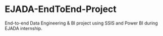 # EJADA-EndToEnd-Project
End-to-end Data Engineering &amp; BI project using SSIS and Power BI during EJADA internship.
